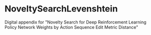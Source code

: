 # NoveltySearchLevenshtein
Digital appendix for "Novelty Search for Deep Reinforcement Learning Policy Network Weights by Action Sequence Edit Metric Distance"
